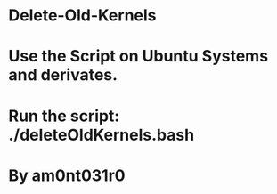 # Delete-Old-Kernels
# Use the Script on Ubuntu Systems and derivates.
# Run the script: ./deleteOldKernels.bash
# By am0nt031r0
